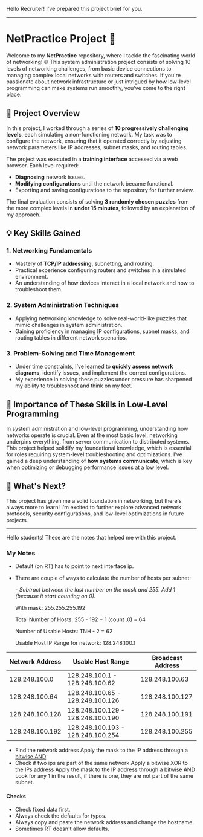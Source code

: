Hello Recruiter! I've prepared this project brief for you.

---

# NetPractice Project 🚀

Welcome to my **NetPractice** repository, where I tackle the fascinating world of networking! 🌐 This system administration project consists of solving 10 levels of networking challenges, from basic device connections to managing complex local networks with routers and switches. If you're passionate about network infrastructure or just intrigued by how low-level programming can make systems run smoothly, you've come to the right place.

## 📝 Project Overview

In this project, I worked through a series of **10 progressively challenging levels**, each simulating a non-functioning network. My task was to configure the network, ensuring that it operated correctly by adjusting network parameters like IP addresses, subnet masks, and routing tables.

The project was executed in a **training interface** accessed via a web browser. Each level required:
- **Diagnosing** network issues.
- **Modifying configurations** until the network became functional.
- Exporting and saving configurations to the repository for further review.

The final evaluation consists of solving **3 randomly chosen puzzles** from the more complex levels in **under 15 minutes**, followed by an explanation of my approach.

## 💡 Key Skills Gained

### 1. **Networking Fundamentals**
   - Mastery of **TCP/IP addressing**, subnetting, and routing.
   - Practical experience configuring routers and switches in a simulated environment.
   - An understanding of how devices interact in a local network and how to troubleshoot them.

### 2. **System Administration Techniques**
   - Applying networking knowledge to solve real-world-like puzzles that mimic challenges in system administration.
   - Gaining proficiency in managing IP configurations, subnet masks, and routing tables in different network scenarios.

### 3. **Problem-Solving and Time Management**
   - Under time constraints, I’ve learned to **quickly assess network diagrams**, identify issues, and implement the correct configurations.
   - My experience in solving these puzzles under pressure has sharpened my ability to troubleshoot and think on my feet.

## 🌟 Importance of These Skills in Low-Level Programming

In system administration and low-level programming, understanding how networks operate is crucial. Even at the most basic level, networking underpins everything, from server communication to distributed systems. This project helped solidify my foundational knowledge, which is essential for roles requiring system-level troubleshooting and optimizations. I’ve gained a deep understanding of **how systems communicate**, which is key when optimizing or debugging performance issues at a low level.

## 🌱 What's Next?

This project has given me a solid foundation in networking, but there's always more to learn! I'm excited to further explore advanced network protocols, security configurations, and low-level optimizations in future projects.

---

Hello students! These are the notes that helped me with this project.

### My Notes

- Default (on RT) has to point to next interface ip.
- There are couple of ways to calculate the number of hosts per subnet:

   *- Subtract between the last number on the mask and 255. Add 1 (because it start counting on 0).*

   With mask: 				255.255.255.192

   Total Number of Hosts: 		255 - 192 + 1 (count .0)  = 64

   Number of Usable Hosts: 	TNH - 2 = 62

   Usable Host IP Range for network:		128.248.100.1

| **Network Address** | **Usable Host Range**           | **Broadcast Address**  |
|---------------------|---------------------------------|------------------------|
| 128.248.100.0       | 128.248.100.1 - 128.248.100.62  | 128.248.100.63         |
| 128.248.100.64      | 128.248.100.65 - 128.248.100.126| 128.248.100.127        |
| 128.248.100.128     | 128.248.100.129 - 128.248.100.190| 128.248.100.191       |
| 128.248.100.192     | 128.248.100.193 - 128.248.100.254| 128.248.100.255       |


- Find the network address 
Apply the mask to the IP address through a [bitwise AND](https://en.wikipedia.org/wiki/Bitwise_operation#AND)
- Check if two ips are part of the same network
Apply a bitwise XOR to the IPs address 
Apply the mask to the IP address through a [bitwise AND](https://en.wikipedia.org/wiki/Bitwise_operation#AND)
Look for any 1 in the result, if there is one, they are not part of the same subnet.

#### Checks
- Check fixed data first.
- Always check the defaults for typos.
- Always copy and paste the network address and change the hostname.
- Sometimes RT doesn't allow defaults.
